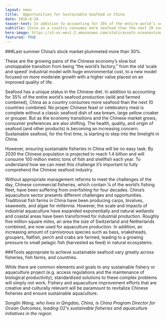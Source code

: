 ```yaml
---
layout: news
title:  Opportunities for Sustainable Seafood in China
date: 2016-6-24
teaser-text: In addition to accounting for 35% of the entire world’s seafood production, China as a country consumes more seafood than the next 10 countries combined.
subtitle: China as a country consumes more seafood than the next 10 countries combined.
hero-image: https://s3-us-west-2.amazonaws.com/staticassets.oceanoutcomes.org/news+and+analysis/hero+images/opportunities-seafood-china-hero.jpg
featured: TRUE
---
```

###Last summer China’s stock market plummeted more than 30%. 

These are the growing pains of the Chinese economy’s slow but unstoppable transition from being “the world’s factory,” from the old ‘scale and speed’ industrial model with huge environmental cost, to a new model focused on more moderate growth with a higher value placed on an improved quality of life.
 
Seafood has a unique status in the Chinese diet. In addition to accounting for 35% of the entire world’s seafood production (wild and farmed combined), China as a country consumes more seafood than the next 10 countries combined. No proper Chinese feast or celebratory meal is complete without a classic seafood dish of sea bream, large yellow croaker or grouper. But as the economy transitions and the Chinese market grows, consumer preferences are also shifting. The health, quality, and origin of seafood (and other products) is becoming an increasing concern. Sustainable seafood, for the first time, is starting to step into the limelight in China.

However, ensuring sustainable fisheries in China will be no easy task. By 2030 the Chinese population is projected to reach 1.4 billion and will consume 100 million metric tons of fish and shellfish each year. To understand how we can meet this challenge it’s important to fully comprehend the Chinese seafood industry.

Without appropriate management reforms to meet the challenges of the day, Chinese commercial fisheries, which contain ¼ of the world’s fishing fleet, have been suffering from overfishing for four decades. China’s aquaculture sector presents different challenges and opportunities. Traditional fish farms in China have been producing carps, bivalves, seaweeds, and algae for millennia. However, the scale and impacts of industrial aquaculture have expanded exponentially and natural wetlands and coastal areas have been transformed for industrial production. Roughly five million square miles, an area the size of Switzerland and Netherlands combined, are now used for aquaculture production. In addition, an increasing amount of carnivorous species such as bass, snakeheads, groupers, flatfish, perch and crabs are farmed, leading to a growing pressure to small pelagic fish (harvested as feed) in natural ecosystems.

###Tools appropriate to achieve sustainable seafood vary greatly across fisheries, fish farms, and countries. 

While there are common elements and goals to any sustainable fishery or aquaculture project (e.g. access regulations and the maintenance of biological productivity), standardized solutions to these complex problems will simply not work. Fishery and aquaculture improvement efforts that are creative and culturally relevant will be paramount to revitalize Chinese fisheries and ensure sustainable aquaculture.

*Songlin Wang, who lives in Qingdao, China, is China Program Director for Ocean Outcomes, leading O2's sustainable fisheries and aquaculture initiatives in the region.* 
